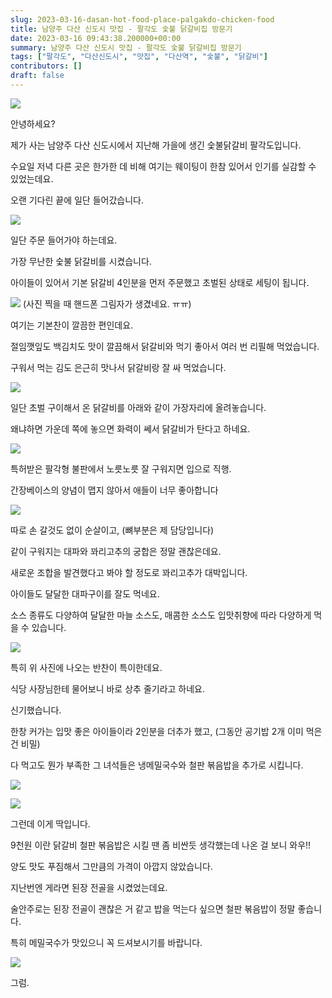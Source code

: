 ```yaml
---
slug: 2023-03-16-dasan-hot-food-place-palgakdo-chicken-food
title: 남양주 다산 신도시 맛집 - 팔각도 숯불 닭갈비집 방문기
date: 2023-03-16 09:43:38.200000+00:00
summary: 남양주 다산 신도시 맛집 - 팔각도 숯불 닭갈비집 방문기
tags: ["팔각도", "다산신도시", "맛집", "다산역", "숯불", "닭갈비"]
contributors: []
draft: false
---
```


![](
https://blogger.googleusercontent.com/img/a/AVvXsEjotb9EGjqEqVLvU05xV71MsNb25bWAuNK3MflLGpbCsOVxSmr95fX5wap5dnccqsfqY9Px03SYHNRDuXLRwfDykMlRKcHz9Q8aKBBC7fmwI4ZVlvy4Z648eAgrSNf05_efCelJYmpDwGTS7EizgnQBY0oTF9WXfelMiEw1-HELQyx417JkOeWmFT_E)

안녕하세요?

제가 사는 남양주 다산 신도시에서 지난해 가을에 생긴 숯불닭갈비 팔각도입니다.

수요일 저녁 다른 곳은 한가한 데 비해 여기는 웨이팅이 한참 있어서 인기를 실감할 수 있었는데요.

오랜 기다린 끝에 일단 들어갔습니다.

![](https://blogger.googleusercontent.com/img/a/AVvXsEjcTHesRxJ3hcioTv10-_igYqm5eXe-QGls7_tQkFSPiBinJ37eptS0BrLlxkfrp3beFCStao1E_Sv7ovuqxa_vxqnoyl_r4zX9g_1m2ni_ffFMvtDhycdzTSmRfZzeY3y5-FhEcMFkSiBxt79QLCBkmLSJOjDqyO98ewafPrzBk3lMDc3h6o2wbyJy)

일단 주문 들어가야 하는데요.

가장 무난한 숯불 닭갈비를 시켰습니다.

아이들이 있어서 기본 닭갈비 4인분을 먼저 주문했고 초벌된 상태로 세팅이 됩니다.

![](https://blogger.googleusercontent.com/img/a/AVvXsEin0OSyrgMHKDFc3RxZIe_EqovNnWK_4Gr-UbELYZHDOqDWiP1P3OnJiEY0gu_0CRktKrGBXAPhqCmyKLXRgEQDnimeH2E6VLqme78zcNkpNsihDI7u6VWDNFsqprnaehfInoQ6U3mqnaogj7tfZhKRhrD-vjXLoK2zsO95ZO2fjkFUAW_LD0agAlPz)
(사진 찍을 때 핸드폰 그림자가 생겼네요. ㅠㅠ)

여기는 기본찬이 깔끔한 편인데요.

절임깻잎도 백김치도 맛이 깔끔해서 닭갈비와 먹기 좋아서 여러 번 리필해 먹었습니다.

구워서 먹는 김도 은근히 맛나서 닭갈비랑 잘 싸 먹었습니다.

![](https://blogger.googleusercontent.com/img/a/AVvXsEj4G-81SVyZumaJpfGxLTYCogoC-H1p__kl_I4per94PzVV63t1wAwHv8RIJPJIdoLLAVWz84n3V16FcwMbA3Z-v62VtGc2XE9flpE4WZbUOQGkHmq62wrFiw6iFS7uiN8sRv0x6LGQt15nVOA86FdV-oBGB4uClOxOF6gha0IQYaozVeCy6uGxasOF)

일단 초벌 구이해서 온 닭갈비를 아래와 같이 가장자리에 올려놓습니다.

왜냐하면 가운데 쪽에 놓으면 화력이 쎄서 닭갈비가 탄다고 하네요.

![](https://blogger.googleusercontent.com/img/a/AVvXsEiypFOfa8yyPcuRlkyUNR5Zpel6Fhe6MYaobx0RQyNHLqrEYch0ULg2FOBcKrliIZ7G1F9CiuSHipZWvmaiBAOaZ5R7pTnywJLQ1xU727ErtACrgySDp5FeqelSdzy2iP6jDaONwo0Vln_FY22zrgjWKtHC4vLonjHCFQbTJ8lKxqbAU0er3JLAf8V0)

특허받은 팔각형 불판에서 노릇노릇 잘 구워지면 입으로 직행.

간장베이스의 양념이 맵지 않아서 애들이 너무 좋아합니다

![](https://blogger.googleusercontent.com/img/a/AVvXsEgdFMEGVBxbbfQ-bi_eIw8prTXv1seFaVvfxX4xoma285-UXcepo8MVcdlfavIu_Mm7dRtHn2xccEXYA2BAtFfILMNzsT5T5lfRynJwdlaWBehZSPOjsY6X_gLZAdmoO15hpy7izdCWL49aTnKwCY2--jOYprVGBJkf_jXt1W-YpaLxa2Lh3uvE9s0C)

따로 손 갈것도 없이 순살이고, (뼈부분은 제 담당입니다)

같이 구워지는 대파와 꽈리고추의 궁합은 정말 괜찮은데요.

새로운 조합을 발견했다고 봐야 할 정도로 꽈리고추가 대박입니다.

아이들도 달달한 대파구이를 잘도 먹네요.

소스 종류도 다양하여 달달한 마늘 소스도, 매콤한 소스도 입맛취향에 따라 다양하게 먹을 수 있습니다.

![](https://blogger.googleusercontent.com/img/a/AVvXsEjiGa2qva14p4JXj4aWEEfSY4GRxZiFeI8DlSyS3v9kNpKWNnvRGdWbZD9MpCZPceemmGMu7Y8hqhcgQQSAA8d003S5V5YZM3ihcnzEkTle7T6b_ct2RdQjRJSXgnUw6vEZZcik1ll8eUhoHFKq9Cgwobv1oovpsSuoUkLS_yN7v7R5UTJT92955B6p)

특히 위 사진에 나오는 반찬이 특이한데요.

식당 사장님한테 물어보니 바로 상추 줄기라고 하네요.

신기했습니다.

한창 커가는 입맛 좋은 아이들이라 2인분을 더추가 했고, (그동안 공기밥 2개 이미 먹은건 비밀)

다 먹고도 뭔가 부족한 그 녀석들은 냉메밀국수와 철판 볶음밥을 추가로 시킵니다.

![](https://blogger.googleusercontent.com/img/a/AVvXsEhQHn9fxMp_2Hd7bEF8qPZXcId0cYLxmCNtNABVJWETHhbp_pgB6ISMboPU1qZ55E8BLGgdW9vd42XxQa1j-ovcT-F0_KSRgP6HLenS_tiyaZUujhH4lNuZjMksWMY8d4OepVx4rhHE5qEOVKSf6afMmc3c3qXtXveNTk9gWVlFNWzKH3OVm95o3MJ-)

![](https://blogger.googleusercontent.com/img/a/AVvXsEhOrrBMMP7Cp4Y2FHfnWfL3c1djdPlmPh9irGNZRJPCSkIv3oRXYKvy9AXJCVA0Jky7nOsxiTA0YTeS3MKzuqJqYGCLUYt2WBC1K3vZPG8FwVvg3e0_LnjDBdCkU36lOW45-OGoAMRvsy5sh5iuI-WyGfR3XacxMkIQNFLMS-qbKJpEG2ai5FNp4O3J)

그런데 이게 딱입니다.

9천원 이란 닭갈비 철판 볶음밥은 시킬 땐 좀 비싼듯 생각했는데 나온 걸 보니 와우!!

양도 맛도 푸짐해서 그만큼의 가격이 아깝지 않았습니다.

지난번엔 게라면 된장 전골을 시켰었는데요.

술안주로는 된장 전골이 괜찮은 거 같고 밥을 먹는다 싶으면 철판 볶음밥이 정말 좋습니다.

특히 메밀국수가 맛있으니 꼭 드셔보시기를 바랍니다.

![](https://blogger.googleusercontent.com/img/a/AVvXsEhDcQYu4kUyRRz-bYRwqiT_OWkWaE2p1WJi887FhaHak3PWTwYndnvEXYOVElbIbGJZ_3bI4z8404jp1G8lCEHglUQ6kyR2SEgHElUawQCNiz_Hh3BjqWOvt30VZZTTvJ11fkeStgij0ONa_87OPfLUmAjiiABb9k9nj5SHydpHWy6m4AEuxt8AbPYG)

그럼. 


